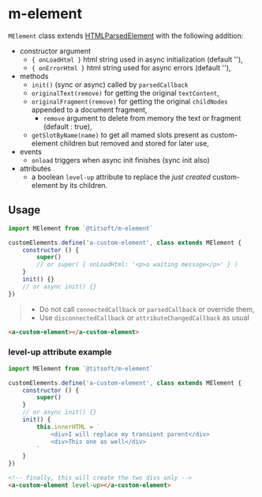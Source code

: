 # m-element

`MElement` class extends [HTMLParsedElement](https://github.com/WebReflection/html-parsed-element) with the following addition:
- constructor argument
  - `{ onLoadHtml }` html string used in async initialization (default ''),
  - `{ onErrorHtml }` html string used for async errors (default ''),
- methods
  - `init()` (sync or async) called by `parsedCallback`
  - `originalText(remove)` for getting the original `textContent`,
  - `originalFragment(remove)` for getting the original `childNodes` appended to a document fragment,
    - `remove` argument to delete from memory the text or fragment (default : true),
  - `getSlotByName(name)` to get all mamed slots present as custom-element children but removed and stored for later use,
- events
  - `onload` triggers when async init finishes (sync init also)
- attributes
  - a boolean `level-up` attribute to replace the *just created* custom-element by its children.


## Usage

``` javascript
import MElement from `@titsoft/m-element`

customElements.define('a-custom-element', class extends MElement {
    constructor () {
        super() 
        // or super( { onLoadHtml: '<p>a waiting message</p>' } )
    }
    init() {}
    // or async init() {}
})

```
> - Do not call `connectedCallback` or `parsedCallback` or override them,
> - Use `disconnectedCallback` or `attributeChangedCallback` as usual
``` html
<a-custom-element></a-custom-element>
```

### level-up attribute example
``` javascript
import MElement from `@titsoft/m-element`

customElements.define('a-custom-element', class extends MElement {
    constructor () {
        super()
    }
    // or async init() {}
    init() {
        this.innerHTML = `
            <div>I will replace my transient parent</div>
            <div>This one as well</div>
        `
    }
})
```
```html
<!-- finally, this will create the two divs only -->
<a-custom-element level-up></a-custom-element>
```
